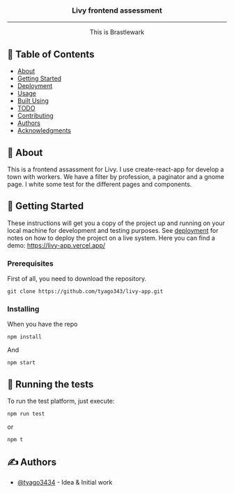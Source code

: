 <h3 align="center">Livy frontend assessment</h3>

---

<p align="center"> This is Brastlewark
    <br> 
</p>

## 📝 Table of Contents

- [About](#about)
- [Getting Started](#getting_started)
- [Deployment](#deployment)
- [Usage](#usage)
- [Built Using](#built_using)
- [TODO](../TODO.md)
- [Contributing](../CONTRIBUTING.md)
- [Authors](#authors)
- [Acknowledgments](#acknowledgement)

## 🧐 About <a name = "about"></a>

This is a frontend assassment for Livy. I use create-react-app for develop a town with workers. We have a filter by profession, a paginator and a gnome page.
I white some test for the different pages and components.

## 🏁 Getting Started <a name = "getting_started"></a>

These instructions will get you a copy of the project up and running on your local machine for development and testing purposes. See [deployment](#deployment) for notes on how to deploy the project on a live system.
Here you can find a demo: https://livy-app.vercel.app/

### Prerequisites

First of all, you need to download the repository.

```
git clone https://github.com/tyago343/livy-app.git
```

### Installing

When you have the repo

```
npm install
```

And

```
npm start
```

## 🔧 Running the tests <a name = "tests"></a>

To run the test platform, just execute:

```
npm run test
```

or

```
npm t
```

## ✍️ Authors <a name = "authors"></a>

- [@tyago3434](https://github.com/tyago343) - Idea & Initial work
